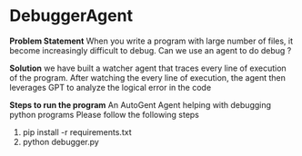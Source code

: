 # DebuggerAgent

**Problem Statement**
When you write a program with large number of files, it become increasingly difficult to debug.
Can we use an agent to do debug ?

**Solution**
we have built a watcher agent that traces every line of execution of the program.
After watching the every line of execution, the agent then leverages GPT to analyze the logical error in the code

**Steps to run the program**
An AutoGent Agent helping with debugging python programs
Please follow the following steps
1. pip install -r requirements.txt
2. python debugger.py <insert name of the python file>
